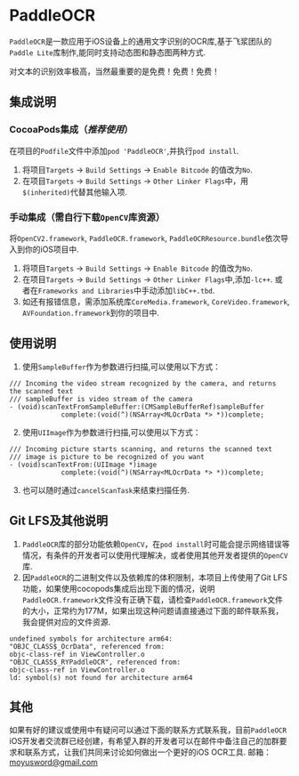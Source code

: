 # PaddleOCR

`PaddleOCR`是一款应用于iOS设备上的通用文字识别的OCR库,基于飞浆团队的`Paddle Lite`库制作,能同时支持动态图和静态图两种方式.

对文本的识别效率极高，当然最重要的是免费！免费！免费！

## 集成说明
### CocoaPods集成（*推荐使用*）
在项目的`Podfile`文件中添加`pod 'PaddleOCR'`,并执行`pod install`.
1. 将项目`Targets` -> `Build Settings` -> `Enable Bitcode` 的值改为`No`.
2. 在项目`Targets` -> `Build Settings` -> `Other Linker Flags`中，用`$(inherited)`代替其他输入项.

### 手动集成（需自行下载`OpenCV`库资源）
将`OpenCV2.framework`, `PaddleOCR.framework`, `PaddleOCRResource.bundle`依次导入到你的iOS项目中.
1. 将项目`Targets` -> `Build Settings` -> `Enable Bitcode` 的值改为`No`.
2. 在项目`Targets` -> `Build Settings` -> `Other Linker Flags`中,添加`-lc++`. 
    或者在`Frameworks and Libraries`中手动添加`libC++.tbd`.
3. 如还有报错信息，需添加系统库`CoreMedia.framework`, `CoreVideo.framework`, `AVFoundation.framework`到你的项目中.


## 使用说明

1. 使用`SampleBuffer`作为参数进行扫描,可以使用以下方式：
```
/// Incoming the video stream recognized by the camera, and returns the scanned text
/// sampleBuffer is video stream of the camera
- (void)scanTextFromSampleBuffer:(CMSampleBufferRef)sampleBuffer
             complete:(void(^)(NSArray<MLOcrData *> *))complete;
```

2. 使用`UIImage`作为参数进行扫描,可以使用以下方式：
```
/// Incoming picture starts scanning, and returns the scanned text
/// image is picture to be recognized of you want
- (void)scanTextFrom:(UIImage *)image
             complete:(void(^)(NSArray<MLOcrData *> *))complete;
```

3. 也可以随时通过`cancelScanTask`来结束扫描任务.

## Git LFS及其他说明
1. `PaddleOCR`库的部分功能依赖`OpenCV`，在`pod install`时可能会提示网络错误等情况，有条件的开发者可以使用代理解决，或者使用其他开发者提供的`OpenCV`库.
2. 因`PaddleOCR`的二进制文件以及依赖库的体积限制，本项目上传使用了Git LFS功能，如果使用cocopods集成后出现下面的情况，说明`PaddleOCR.framework`文件没有正确下载，请检查`PaddleOCR.framework`文件的大小，正常约为177M，如果出现这种问题请直接通过下面的邮件联系我，我会提供对应的文件资源.
```
undefined symbols for architecture arm64:
"OBJC_CLASS$_OcrData", referenced from:
objc-class-ref in ViewController.o
"OBJC_CLASS$_RYPaddleOCR", referenced from:
objc-class-ref in ViewController.o
ld: symbol(s) not found for architecture arm64
```

## 其他
如果有好的建议或使用中有疑问可以通过下面的联系方式联系我，目前`PaddleOCR` iOS开发者交流群已经创建，有希望入群的开发者可以在邮件中备注自己的加群要求和联系方式，让我们共同来讨论如何做出一个更好的iOS OCR工具.
邮箱：moyusword@gmail.com





